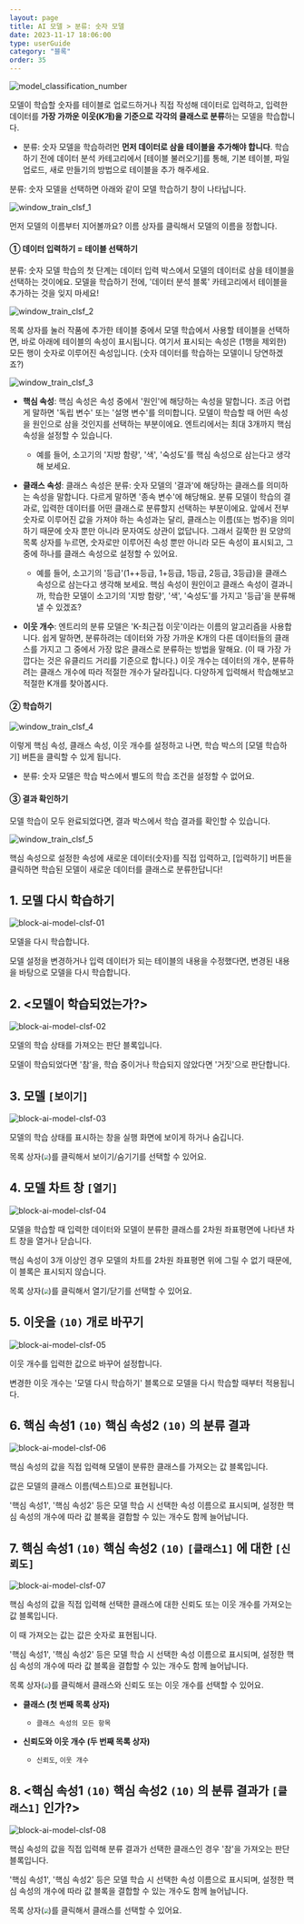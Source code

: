 ```yaml
---
layout: page
title: AI 모델 > 분류: 숫자 모델
date: 2023-11-17 18:06:00
type: userGuide
category: "블록"
order: 35
---
```


![model_classification_number](images/window/model/model_classification_number.png)

모델이 학습할 숫자를 테이블로 업로드하거나 직접 작성해 데이터로 입력하고, 입력한 데이터를 **가장 가까운 이웃(K개)을 기준으로 각각의 클래스로 분류**하는 모델을 학습합니다.

+ 분류: 숫자 모델을 학습하려먼 **먼저 데이터로 삼을 테이블을 추가해야 합니다**. 학습하기 전에 데이터 분석 카테고리에서 [테이블 불러오기]를 통해, 기본 테이블, 파일 업로드, 새로 만들기의 방법으로 테이블을 추가 해주세요.

분류: 숫자 모델을 선택하면 아래와 같이 모델 학습하기 창이 나타납니다.

![window_train_clsf_1](images/window/model/window_train_clsf_1.png)

먼저 모델의 이름부터 지어볼까요? 이름 상자를 클릭해서 모델의 이름을 정합니다.



####  ① 데이터 입력하기 = 테이블 선택하기

분류: 숫자 모델 학습의 첫 단계는 데이터 입력 박스에서 모델의 데이터로 삼을 테이블을 선택하는 것이에요. 모델을 학습하기 전에, '데이터 분석 블록' 카테고리에서 테이블을 추가하는 것을 잊지 마세요!



![window_train_clsf_2](images/window/model/window_train_clsf_2.png)

목록 상자를 눌러 작품에 추가한 테이블 중에서 모델 학습에서 사용할 테이블을 선택하면, 바로 아래에 테이블의 속성이 표시됩니다. 여기서 표시되는 속성은 (1행을 제외한) 모든 행이 숫자로 이루어진 속성입니다. (숫자 데이터를 학습하는 모델이니 당연하겠죠?)



![window_train_clsf_3](images/window/model/window_train_clsf_3.png)

+ **핵심 속성**: 핵심 속성은 속성 중에서 '원인'에 해당하는 속성을 말합니다. 조금 어렵게 말하면 '독립 변수' 또는 '설명 변수'를 의미합니다. 
  모델이 학습할 때 어떤 속성을 원인으로 삼을 것인지를 선택하는 부분이에요. 엔트리에서는 최대 3개까지 핵심 속성을 설정할 수 있습니다. 
  
  + 예를 들어, 소고기의 '지방 함량', '색', '숙성도'를 핵심 속성으로 삼는다고 생각해 보세요.
  
    
+ **클래스 속성**: 클래스 속성은 분류: 숫자 모델의 '결과'에 해당하는 클래스를 의미하는 속성을 말합니다. 다르게 말하면 '종속 변수'에 해당해요.
  분류 모델이 학습의 결과로, 입력한 데이터를 어떤 클래스로 분류할지 선택하는 부분이에요. 
  앞에서 전부 숫자로 이루어진 값을 가져야 하는 속성과는 달리, 클래스는 이름(또는 범주)을 의미하기 때문에 숫자 뿐만 아니라 문자여도 상관이 없답니다.
  그래서 길쭉한 원 모양의 목록 상자를 누르면, 숫자로만 이루어진 속성 뿐만 아니라 모든 속성이 표시되고, 그 중에 하나를 클래스 속성으로 설정할 수 있어요.
  
  + 예를 들어, 소고기의 '등급'(1++등급, 1+등급, 1등급, 2등급, 3등급)을 클래스 속성으로 삼는다고 생각해 보세요.
    핵심 속성이 원인이고 클래스 속성이 결과니까, 
    학습한 모델이 소고기의 '지방 함량', '색', '숙성도'를 가지고 '등급'을 분류해낼 수 있겠죠?
    
    
+ **이웃 개수**: 엔트리의 분류 모델은 'K-최근접 이웃'이라는 이름의 알고리즘을 사용합니다. 쉽게 말하면, 분류하려는 데이터와 가장 가까운 K개의 다른 데이터들의 클래스를 가지고 그 중에서 가장 많은 클래스로 분류하는 방법을 말해요.
  (이 때 가장 가깝다는 것은 유클리드 거리를 기준으로 합니다.)
  이웃 개수는 데이터의 개수, 분류하려는 클래스 개수에 따라 적절한 개수가 달라집니다. 다양하게 입력해서 학습해보고 적절한 K개를 찾아봅시다.



#### ② 학습하기

![window_train_clsf_4](images/window/model/window_train_clsf_4.png)

이렇게 핵심 속성, 클래스 속성, 이웃 개수를 설정하고 나면, 학습 박스의 [모델 학습하기] 버튼을 클릭할 수 있게 됩니다. 

+ 분류: 숫자 모델은 학습 박스에서 별도의 학습 조건을 설정할 수 없어요.



#### ③ 결과 확인하기

모델 학습이 모두 완료되었다면, 결과 박스에서 학습 결과를 확인할 수 있습니다.

![window_train_clsf_5](images/window/model/window_train_clsf_5.png)

핵심 속성으로 설정한 속성에 새로운 데이터(숫자)를 직접 입력하고, [입력하기] 버튼을 클릭하면 학습된 모델이 새로운 데이터를 클래스로 분류한답니다!





## 1. 모델 다시 학습하기

![block-ai-model-clsf-01](images/block-ai-model-clsf-01.png)

모델을 다시 학습합니다. 

모델 설정을 변경하거나 입력 데이터가 되는 테이블의 내용을 수정했다면, 변경된 내용을 바탕으로 모델을 다시 학습합니다.



## 2. <모델이 학습되었는가?>

![block-ai-model-clsf-02](images/block-ai-model-clsf-02.png)

모델의 학습 상태를 가져오는 판단 블록입니다.

모델이 학습되었다면 '참'을, 학습 중이거나 학습되지 않았다면 '거짓'으로 판단합니다.



## 3. 모델 `[보이기]`

![block-ai-model-clsf-03](images/block-ai-model-clsf-03.png)

모델의 학습 상태를 표시하는 창을 실행 화면에 보이게 하거나 숨깁니다.

목록 상자(<img src="images/icon/dropdown-ai.png" style="zoom:50%;" />)를 클릭해서 보이기/숨기기를 선택할 수 있어요.



## 4. 모델 차트 창 `[열기]`

![block-ai-model-clsf-04](images/block-ai-model-clsf-04.png)

모델을 학습할 때 입력한 데이터와 모델이 분류한 클래스를 2차원 좌표평면에 나타낸 차트 창을 열거나 닫습니다.

핵심 속성이 3개 이상인 경우 모델의 차트를 2차원 좌표평면 위에 그릴 수 없기 때문에, 이 블록은 표시되지 않습니다. 

목록 상자(<img src="images/icon/dropdown-ai.png" style="zoom:50%;" />)를 클릭해서 열기/닫기를 선택할 수 있어요.



## 5. 이웃을 `(10)` 개로 바꾸기

![block-ai-model-clsf-05](images/block-ai-model-clsf-05.png)

이웃 개수를 입력한 값으로 바꾸어 설정합니다. 

변경한 이웃 개수는 '모델 다시 학습하기' 블록으로 모델을 다시 학습할 때부터 적용됩니다.





## 6. 핵심 속성1 `(10)` 핵심 속성2 `(10)` 의 분류 결과

![block-ai-model-clsf-06](images/block-ai-model-clsf-06.png)

핵심 속성의 값을 직접 입력해 모델이 분류한 클래스를 가져오는 값 블록입니다. 

값은 모델의 클래스 이름(텍스트)으로 표현됩니다. 

'핵심 속성1', '핵심 속성2' 등은 모델 학습 시 선택한 속성 이름으로 표시되며, 설정한 핵심 속성의 개수에 따라 값 블록을 결합할 수 있는 개수도 함께 늘어납니다.





## 7. 핵심 속성1 `(10)` 핵심 속성2 `(10)` `[클래스1]` 에 대한 `[신뢰도]`

![block-ai-model-clsf-07](images/block-ai-model-clsf-07.png)

핵심 속성의 값을 직접 입력해 선택한 클래스에 대한 신뢰도 또는 이웃 개수를 가져오는 값 블록입니다. 

이 때 가져오는 값는 값은 숫자로 표현됩니다.

'핵심 속성1', '핵심 속성2' 등은 모델 학습 시 선택한 속성 이름으로 표시되며, 설정한 핵심 속성의 개수에 따라 값 블록을 결합할 수 있는 개수도 함께 늘어납니다.

목록 상자(<img src="images/icon/dropdown-ai.png" style="zoom:50%;" />)를 클릭해서 클래스와 신뢰도 또는 이웃 개수를 선택할 수 있어요.

+ **클래스 (첫 번째 목록 상자)**
  
  + `클래스 속성의 모든 항목`
  
    
+ **신뢰도와 이웃 개수 (두 번째 목록 상자)**
  
  + `신뢰도`, `이웃 개수`



## 8. <핵심 속성1 `(10)` 핵심 속성2 `(10)` 의 분류 결과가 `[클래스1]` 인가?>

![block-ai-model-clsf-08](images/block-ai-model-clsf-08.png)

핵심 속성의 값을 직접 입력해 분류 결과가 선택한 클래스인 경우 '참'을 가져오는 판단 블록입니다.

'핵심 속성1', '핵심 속성2' 등은 모델 학습 시 선택한 속성 이름으로 표시되며, 설정한 핵심 속성의 개수에 따라 값 블록을 결합할 수 있는 개수도 함께 늘어납니다.

목록 상자(<img src="images/icon/dropdown-ai.png" style="zoom:50%;" />)를 클릭해서 클래스를 선택할 수 있어요.

